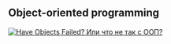 ## Object-oriented programming

[![Have Objects Failed? Или что не так с ООП?](https://img.youtube.com/vi/4yO5OS0vPSw/0.jpg)](https://www.youtube.com/watch?v=4yO5OS0vPSw)
